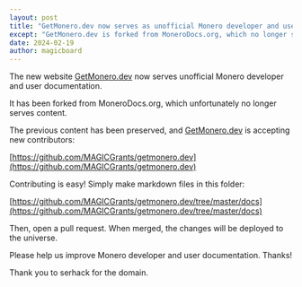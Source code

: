 ```yaml
---
layout: post
title: "GetMonero.dev now serves as unofficial Monero developer and user documentation"
except: "GetMonero.dev is forked from MoneroDocs.org, which no longer serves content"
date: 2024-02-19
author: magicboard
---
```


The new website [GetMonero.dev](https://getmonero.dev) now serves unofficial Monero developer and user documentation.

It has been forked from MoneroDocs.org, which unfortunately no longer serves content.

The previous content has been preserved, and [GetMonero.dev](https://getmonero.dev) is accepting new contributors:

[https://github.com/MAGICGrants/getmonero.dev](https://github.com/MAGICGrants/getmonero.dev)

Contributing is easy! Simply make markdown files in this folder:

[https://github.com/MAGICGrants/getmonero.dev/tree/master/docs](https://github.com/MAGICGrants/getmonero.dev/tree/master/docs)

Then, open a pull request. When merged, the changes will be deployed to the universe.

Please help us improve Monero developer and user documentation. Thanks!

Thank you to serhack for the domain.
